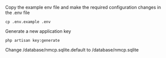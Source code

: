 Copy the example env file and make the required configuration changes in the .env file

    cp .env.example .env

Generate a new application key

    php artisan key:generate

Change /database/nmcp.sqlite.default to /database/nmcp.sqlite